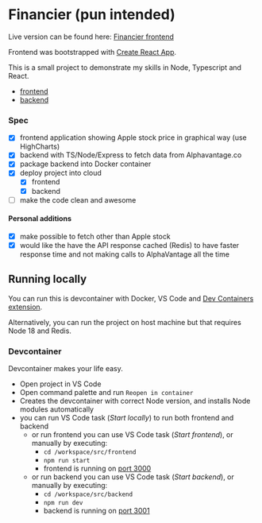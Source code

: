 # Financier (pun intended)

Live version can be found here: [Financier frontend](https://financier.hireokkimus.xyz/)

Frontend was bootstrapped with [Create React App](https://github.com/facebook/create-react-app).

This is a small project to demonstrate my skills in Node, Typescript and React.

- [frontend](./src/frontend)
- [backend](./src/backend)

### Spec

- [x] frontend application showing Apple stock price in graphical way (use HighCharts)
- [x] backend with TS/Node/Express to fetch data from Alphavantage.co
- [x] package backend into Docker container
- [x] deploy project into cloud
  - [x] frontend
  - [x] backend
- [ ] make the code clean and awesome

#### Personal additions

- [x] make possible to fetch other than Apple stock
- [x] would like the have the API response cached (Redis) to have faster response time and not making calls to AlphaVantage all the time

## Running locally

You can run this is devcontainer with Docker, VS Code and [Dev Containers extension](https://marketplace.visualstudio.com/items?itemName=ms-vscode-remote.remote-containers).

Alternatively, you can run the project on host machine but that requires Node 18 and Redis.

### Devcontainer

Devcontainer makes your life easy.

- Open project in VS Code
- Open command palette and run `Reopen in container`
- Creates the devcontainer with correct Node version, and installs Node modules automatically
- you can run VS Code task (_Start locally_) to run both frontend and backend
  - or run frontend you can use VS Code task (_Start frontend_), or manually by executing:
    - `cd /workspace/src/frontend`
    - `npm run start`
    - frontend is running on [port 3000](http://localhost:3000)
  - or run backend you can use VS Code task (_Start backend_), or manually by executing:
    - `cd /workspace/src/backend`
    - `npm run dev`
    - backend is running on [port 3001](http://localhost:3001)
